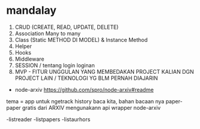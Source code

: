 # mandalay
1. CRUD   (CREATE, READ, UPDATE, DELETE)
2. Association Many to many
3. Class (Static METHOD DI MODEL) & Instance Method
4. Helper
5. Hooks
6. Middleware
7. SESSION / tentang login loginan
8. MVP - FITUR UNGGULAN YANG MEMBEDAKAN PROJECT KALIAN DGN PROJECT LAIN / TEKNOLOGI YG BLM PERNAH DIAJARIN
  - node-arxiv https://github.com/spro/node-arxiv#readme


tema = app untuk ngetrack history baca kita,
        bahan bacaan nya paper-paper gratis dari ARXIV
        mengunakann api wrapper node-arxiv

-listreader
-listpapers
-listaurhors

